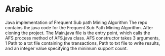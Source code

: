 # Arabic
Java implementation of Frequent Sub path Mining Algorithm
The repo contains the java code for the Frequent Sub Path Mining Algorithm. After cloning the project. The Main.java file is the entry point, which calls the AFS.process method of AFS.java class. AFS constructor takes 3 arguments, 1 Path to a txt file containing the transactions, Path to txt file to write results, and an integer value specifying the minimum support count.
